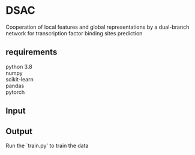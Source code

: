 # DSAC
Cooperation of local features and global representations by a dual-branch network for transcription factor binding sites prediction
## requirements
python 3.8  
numpy  
scikit-learn  
pandas  
pytorch  
## Input

## Output
Run the `train.py' to train the data  
